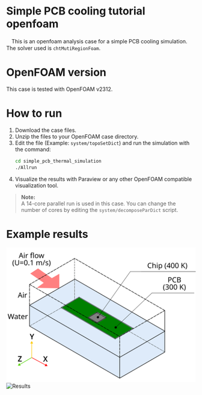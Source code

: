 # Simple PCB cooling tutorial openfoam
　This is an openfoam analysis case for a simple PCB cooling simulation. The solver used is `chtMutiRegionFoam`.
# OpenFOAM version
  This case is tested with OpenFOAM v2312.
# How to run
  1. Download the case files.
  2. Unzip the files to your OpenFOAM case directory.
  3. Edit the file (Example: `system/topoSetDict`) and run the simulation with the command:
      ```bash
      cd simple_pcb_thermal_simulation
      ./Allrun
      ```
  4. Visualize the results with Paraview or any other OpenFOAM compatible visualization tool.

  > **Note:**  
  > A 14-core parallel run is used in this case. You can change the number of cores by editing the `system/decomposeParDict` script.

# Example results
  ![Simulation overview](https://github.com/TomokiIkegami/simple-pcb-cooling-tutorial-openfoam/blob/main/images/sim_overview_example.svg)
  ![Results](https://github.com/TomokiIkegami/simple-pcb-cooling-tutorial-openfoam/blob/main/images/pcb_cooling_simulation_result_example.gif)
